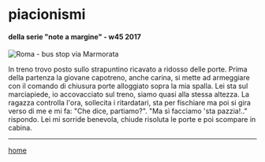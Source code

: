 # piacionismi

#### della serie "note a margine" - w45 2017  
![](https://drive.google.com/uc?id=1FkwyBdxzyZNmbfNRqFVE_UOuL2OaYhGz "Roma - bus stop via Marmorata")  
<!--- /interarete129.png  --->  

In treno trovo posto sullo strapuntino ricavato a ridosso delle porte. Prima della partenza la giovane capotreno, anche carina, si mette ad armeggiare con il comando di chiusura porte alloggiato sopra la mia spalla. Lei sta sul marciapiede, io accovacciato sul treno, siamo quasi alla stessa altezza. La ragazza controlla l'ora, sollecita i ritardatari, sta per fischiare ma poi si gira verso di me e mi fa: "Che dice, partiamo?". "Ma sì facciamo 'sta pazzia!.." rispondo. Lei mi sorride benevola, chiude risoluta le porte e poi scompare in cabina.  

---  
[home](/interarete.md) 

